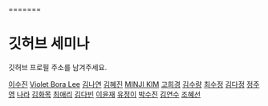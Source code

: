 

=======
# 깃허브 세미나 

깃허브 프로필 주소를 남겨주세요.

[이수진](https://github.com/sujinleeme) 
[Violet Bora Lee](https://github.com/Violet-Bora-Lee)
[김나연](https://github.com/nana-nykim)
[김혜진](https://github.com/hyejinkim1005)
[MINJI KIM](https://github.com/min-ji-kim/) 
[고희경](https://github.com/heekyong/)
[김수량](http://github.com/suryangkim)
[최수정](https://github.com/sunergeo-bersis)
[김다정](https://github.com/jenna1k)
[정주영](https://github.com/jungjuyoung)
[나라](https://github.com/narahan/)
[김화목](https://github.com/hwamok)
[최애리](https://github.com/chMint07) 
[김다빈](https://github.com/pippikim) 
[이윤재](https://github.com/leeyunjea) 
[유정이](https://github.com/JUNGEEYOU)
[박수진](https://github.com/sujinjs)
[김연수](https://github.com/yskimaz)
[조혜선](https://github.com/veroniquecho)
